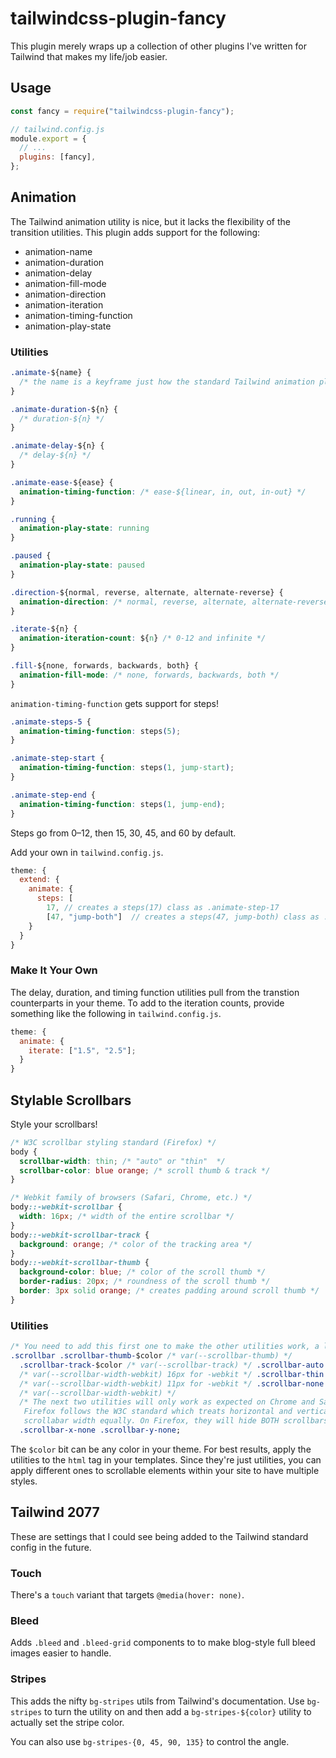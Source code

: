 # tailwindcss-plugin-fancy

This plugin merely wraps up a collection of other plugins I've written for
Tailwind that makes my life/job easier.

## Usage

```javascript
const fancy = require("tailwindcss-plugin-fancy");

// tailwind.config.js
module.export = {
  // ...
  plugins: [fancy],
};
```

## Animation

The Tailwind animation utility is nice, but it lacks the flexibility of the
transition utilities. This plugin adds support for the following:

- animation-name
- animation-duration
- animation-delay
- animation-fill-mode
- animation-direction
- animation-iteration
- animation-timing-function
- animation-play-state

### Utilities

```css
.animate-${name} {
  /* the name is a keyframe just how the standard Tailwind animation plugin requires */
}

.animate-duration-${n} {
  /* duration-${n} */
}

.animate-delay-${n} {
  /* delay-${n} */
}

.animate-ease-${ease} {
  animation-timing-function: /* ease-${linear, in, out, in-out} */
}

.running {
  animation-play-state: running
}

.paused {
  animation-play-state: paused
}

.direction-${normal, reverse, alternate, alternate-reverse} {
  animation-direction: /* normal, reverse, alternate, alternate-reverse */
}

.iterate-${n} {
  animation-iteration-count: ${n} /* 0-12 and infinite */
}

.fill-${none, forwards, backwards, both} {
  animation-fill-mode: /* none, forwards, backwards, both */
}
```

`animation-timing-function` gets support for steps!

```css
.animate-steps-5 {
  animation-timing-function: steps(5);
}

.animate-step-start {
  animation-timing-function: steps(1, jump-start);
}

.animate-step-end {
  animation-timing-function: steps(1, jump-end);
}
```

Steps go from 0–12, then 15, 30, 45, and 60 by default.

Add your own in `tailwind.config.js`.

```javascript
theme: {
  extend: {
    animate: {
      steps: [
        17, // creates a steps(17) class as .animate-step-17
        [47, "jump-both"]  // creates a steps(47, jump-both) class as .animate-step-47-jump-both
    }
  }
}
```

### Make It Your Own

The delay, duration, and timing function utilities pull from the transtion
counterparts in your theme. To add to the iteration counts, provide something
like the following in `tailwind.config.js`.

```javascript
theme: {
  animate: {
    iterate: ["1.5", "2.5"];
  }
}
```

## Stylable Scrollbars

Style your scrollbars!

```css
/* W3C scrollbar styling standard (Firefox) */
body {
  scrollbar-width: thin; /* "auto" or "thin"  */
  scrollbar-color: blue orange; /* scroll thumb & track */
}

/* Webkit family of browsers (Safari, Chrome, etc.) */
body::-webkit-scrollbar {
  width: 16px; /* width of the entire scrollbar */
}
body::-webkit-scrollbar-track {
  background: orange; /* color of the tracking area */
}
body::-webkit-scrollbar-thumb {
  background-color: blue; /* color of the scroll thumb */
  border-radius: 20px; /* roundness of the scroll thumb */
  border: 3px solid orange; /* creates padding around scroll thumb */
}
```

### Utilities

```css
/* You need to add this first one to make the other utilities work, a la Tailwind's transform utility.) */
.scrollbar .scrollbar-thumb-$color /* var(--scrollbar-thumb) */
  .scrollbar-track-$color /* var(--scrollbar-track) */ .scrollbar-auto
  /* var(--scrollbar-width-webkit) 16px for -webkit */ .scrollbar-thin
  /* var(--scrollbar-width-webkit) 11px for -webkit */ .scrollbar-none
  /* var(--scrollbar-width-webkit) */
  /* The next two utilities will only work as expected on Chrome and Safari.
   Firefox follows the W3C standard which treats horizontal and vertical
   scrollabar width equally. On Firefox, they will hide BOTH scrollbars. */
  .scrollbar-x-none .scrollbar-y-none;
```

The `$color` bit can be any color in your theme. For best results, apply the utilities to the `html` tag in your templates. Since they're just utilities, you can apply different ones to scrollable elements within your site to have multiple styles.

## Tailwind 2077

These are settings that I could see being added to the Tailwind standard config
in the future.

### Touch

There's a `touch` variant that targets `@media(hover: none)`.

### Bleed

Adds `.bleed` and `.bleed-grid` components to to make blog-style full bleed images easier to handle.

### Stripes

This adds the nifty `bg-stripes` utils from Tailwind's documentation. Use `bg-stripes` to turn the utility on and then add a `bg-stripes-${color}` utility to actually set the stripe color.

You can also use `bg-stripes-{0, 45, 90, 135}` to control the angle.
